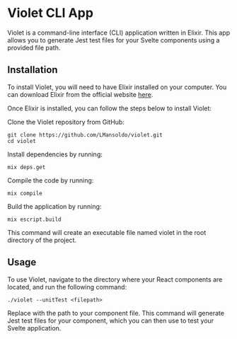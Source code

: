 # Violet CLI App
Violet is a command-line interface (CLI) application written in Elixir. This app allows you to generate Jest test files for your Svelte components using a provided file path.

## Installation
To install Violet, you will need to have Elixir installed on your computer. You can download Elixir from the official website [here](https://elixir-lang.org/install.html).

Once Elixir is installed, you can follow the steps below to install Violet:

Clone the Violet repository from GitHub:

```
git clone https://github.com/LMansoldo/violet.git
cd violet
```
Install dependencies by running:

```
mix deps.get
```

Compile the code by running:
```
mix compile
```

Build the application by running:

```
mix escript.build
```

This command will create an executable file named violet in the root directory of the project.

## Usage
To use Violet, navigate to the directory where your React components are located, and run the following command:

```
./violet --unitTest <filepath>
```

Replace <filepath> with the path to your component file. This command will generate Jest test files for your component, which you can then use to test your Svelte application.
